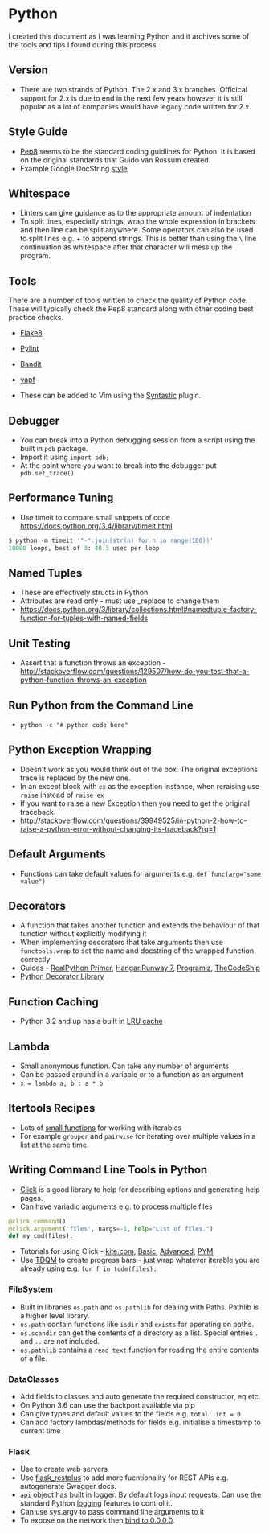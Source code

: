 # Python

I created this document as I was learning Python and it archives some of the tools and tips I found during this process.

## Version

* There are two strands of Python. The 2.x and 3.x branches. Officical support for 2.x is due to end in the next few years however it is still popular as a lot of companies would have legacy code written for 2.x.

## Style Guide

* [Pep8](https://www.python.org/dev/peps/pep-0008/) seems to be the standard coding guidlines for Python. It is based on the original standards that Guido van Rossum created.
* Example Google DocString [style](http://sphinxcontrib-napoleon.readthedocs.io/en/latest/example_google.html)

## Whitespace

* Linters can give guidance as to the appropriate amount of indentation
* To split lines, especially strings, wrap the whole expression in brackets and then line can be split anywhere. Some operators can also be used to split lines e.g. + to append strings. This is better than using the `\` line continuation as whitespace after that character will mess up the program.

## Tools

There are a number of tools written to check the quality of Python code. These will typically check the Pep8 standard along with other coding best practice checks.

* [Flake8][]
* [Pylint][]
* [Bandit][]
* [yapf][]

* These can be added to Vim using the [Syntastic](https://github.com/vim-syntastic/syntastic) plugin.

## Debugger

* You can break into a Python debugging session from a script using the built in `pdb` package.
* Import it using `import pdb;`
* At the point where you want to break into the debugger put ` pdb.set_trace()`

## Performance Tuning

* Use timeit to compare small snippets of code https://docs.python.org/3.4/library/timeit.html

```python
$ python -m timeit '"-".join(str(n) for n in range(100))'
10000 loops, best of 3: 40.3 usec per loop
```

## Named Tuples

* These are effectively structs in Python
* Attributes are read only - must use _replace to change them
* https://docs.python.org/3/library/collections.html#namedtuple-factory-function-for-tuples-with-named-fields

## Unit Testing

* Assert that a function throws an exception - http://stackoverflow.com/questions/129507/how-do-you-test-that-a-python-function-throws-an-exception

## Run Python from the Command Line

* `python -c "# python code here"`

## Python Exception Wrapping

* Doesn't work as you would think out of the box. The original exceptions trace is replaced by the new one.
* In an except block with `ex` as the exception instance, when reraising use `raise` instead of `raise ex`
* If you want to raise a new Exception then you need to get the original traceback.
* http://stackoverflow.com/questions/39949525/in-python-2-how-to-raise-a-python-error-without-changing-its-traceback?rq=1

## Default Arguments

* Functions can take default values for arguments e.g. `def func(arg="some value")`

## Decorators

* A function that takes another function and extends the behaviour of that function without explicitly modifying it
* When implementing decorators that take arguments then use `functools.wrap` to set the name and docstring of the wrapped function correctly
* Guides - [RealPython Primer](https://realpython.com/primer-on-python-decorators/), [Hangar.Runway 7](http://hangar.runway7.net/python/decorators-and-wrappers),
  [Programiz](https://www.programiz.com/python-programming/decorator), [TheCodeShip](https://www.thecodeship.com/patterns/guide-to-python-function-decorators/)
* [Python Decorator Library](https://wiki.python.org/moin/PythonDecoratorLibrary)

## Function Caching

* Python 3.2 and up has a built in [LRU cache ](http://book.pythontips.com/en/latest/function_caching.html#function-caching)

## Lambda

* Small anonymous function. Can take any number of arguments
* Can be passed around in a variable or to a function as an argument
* `x = lambda a, b : a * b`

## Itertools Recipes

* Lots of [small functions](https://docs.python.org/3.3/library/itertools.html#itertools-recipes) for working with iterables
* For example `grouper` and `pairwise` for iterating over multiple values in a list at the same time. 

## Writing Command Line Tools in Python

* [Click](https://palletsprojects.com/p/click/) is a good library to help for describing options and generating help pages.
* Can have variadic arguments e.g. to process multiple files
```python  
@click.command()
@click.argument('files', nargs=-1, help="List of files.")
def my_cmd(files):
```
* Tutorials for using Click - [kite.com](https://kite.com/blog/python/python-command-line-click-tutorial/), [Basic](https://dbader.org/blog/python-commandline-tools-with-click), [Advanced](https://dbader.org/blog/mastering-click-advanced-python-command-line-apps), [PYM](https://pymbook.readthedocs.io/en/latest/click.html)
* Use [TDQM](https://pypi.org/project/tqdm/) to create progress bars - just wrap whatever iterable you are already using e.g. `for f in tqdm(files):`

### FileSystem
* Built in libraries `os.path` and `os.pathlib` for dealing with Paths. Pathlib is a higher level library. 
* `os.path` contain functions like `isdir` and `exists` for operating on paths.
* `os.scandir` can get the contents of a directory as a list. Special entries `.` and `..` are not included.
* `os.pathlib` contains a `read_text` function for reading the entire contents of a file.

### DataClasses
* Add fields to classes and auto generate the required constructor, eq etc.
* On Python 3.6 can use the backport available via pip
* Can give types and default values to the fields e.g. `total: int = 0`
* Can add factory lambdas/methods for fields e.g. initialise a timestamp to current time

### Flask
* Use to create web servers
* Use [flask_restplus][] to add more fucntionality for REST APIs e.g. autogenerate Swagger docs.
* `api` object has built in logger. By default logs input requests. Can use the standard Python [logging](https://docs.python.org/3/howto/logging.html#logging-basic-tutorial) features to control it.
* Can use sys.argv to pass command line arguments to it
* To expose on the network then [bind to 0.0.0.0](https://stackoverflow.com/a/7027113/1131820).

[flask_restplus]: https://flask-restplus.readthedocs.io/en/latest/index.html
[Flake8]: https://pypi.python.org/pypi/flake8/
[Pylint]: https://www.pylint.org/
[Bandit]: https://github.com/openstack/bandit
[yapf]: https://github.com/google/yapf
